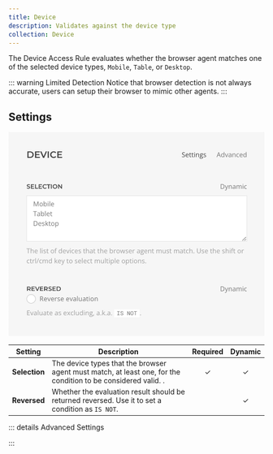 ```yaml
---
title: Device
description: Validates against the device type
collection: Device
---
```


<!--@include: ./_partials/intro.md-->

The Device Access Rule evaluates whether the browser agent matches one of the selected device types, `Mobile`, `Table`, or `Desktop`.

::: warning Limited Detection
Notice that browser detection is not always accurate, users can setup their browser to mimic other agents.
:::

## Settings

![Device Access Rule](../assets/rules/rule-device.webp)

| Setting | Description | Required | Dynamic |
| ------- | ----------- | :------: | :-----: |
| **Selection** | The device types that the browser agent must match, at least one, for the condition to be considered valid. . | &#x2713; | &#x2713; |
| **Reversed** | Whether the evaluation result should be returned reversed. Use it to set a condition as `IS NOT`. | | &#x2713; |

::: details Advanced Settings
<!--@include: ./_partials/advanced-settings.md-->
:::

